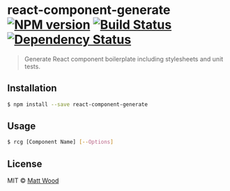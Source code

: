 # react-component-generate [![NPM version][npm-image]][npm-url] [![Build Status][travis-image]][travis-url] [![Dependency Status][daviddm-image]][daviddm-url]
> Generate React component boilerplate including stylesheets and unit tests.

## Installation

```sh
$ npm install --save react-component-generate
```

## Usage

```bash
$ rcg [Component Name] [--Options]
```
## License

MIT © [Matt Wood]()


[npm-image]: https://badge.fury.io/js/react-component-generate.svg
[npm-url]: https://npmjs.org/package/react-component-generate
[travis-image]: https://travis-ci.org/mattfwood/react-component-generate.svg?branch=master
[travis-url]: https://travis-ci.org/mattfwood/react-component-generate
[daviddm-image]: https://david-dm.org/mattfwood/react-component-generate.svg?theme=shields.io
[daviddm-url]: https://david-dm.org/mattfwood/react-component-generate
